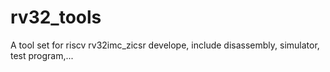 # rv32_tools
A tool set for riscv rv32imc_zicsr develope, include disassembly, simulator, test program,...
